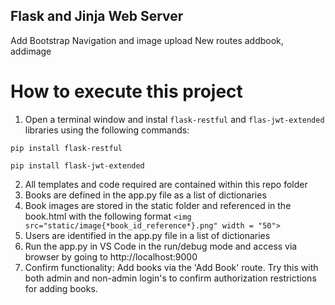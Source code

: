 ## Flask and Jinja Web Server

Add Bootstrap Navigation and image upload
New routes addbook, addimage

# How to execute this project
1. Open a terminal window and instal `flask-restful` and `flas-jwt-extended` libraries using the following commands: 
```
pip install flask-restful
```
```
pip install flask-jwt-extended
```
2. All templates and code required are contained within this repo folder
3. Books are defined in the app.py file as a list of dictionaries
4. Book images are stored in the static folder and referenced in the book.html with the following format `<img src="static/image{*book_id_reference*}.png" width = "50">`
5. Users are identified in the app.py file in a list of dictionaries
6. Run the app.py in VS Code in the run/debug mode and access via browser by going to http://localhost:9000  
7. Confirm functionality: Add books via the 'Add Book' route. Try this with both admin and non-admin login's to confirm authorization restrictions for adding books. 
